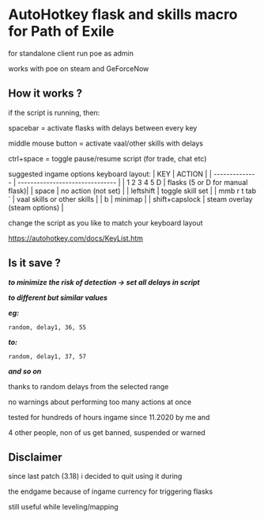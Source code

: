 # AutoHotkey flask and skills macro for Path of Exile
for standalone client run poe as admin

works with poe on steam and GeForceNow

## How it works ?
if the script is running, then:

spacebar = activate flasks with delays between every key

middle mouse button = activate vaal/other skills with delays

ctrl+space = toggle pause/resume script (for trade, chat etc)


suggested ingame options keyboard layout:
| KEY            | ACTION                          |
| -------------- | ------------------------------- |
| 1 2 3 4 5 D    | flasks (5 or D for manual flask)|
| space          | no action (not set)             |
| leftshift      | toggle skill set                |
| mmb r t tab `  | vaal skills or other skills     |
| b              | minimap                         |
| shift+capslock | steam overlay (steam options)   |


change the script as you like to match your keyboard layout 

https://autohotkey.com/docs/KeyList.htm



## Is it save ?
***to minimize the risk of detection -> set all delays in script***

***to different but similar values*** 

***eg:***
```ahk
random, delay1, 36, 55
```
***to:***
```ahk
random, delay1, 37, 57
```
***and so on***


thanks to random delays from the selected range

no warnings about performing too many actions at once

tested for hundreds of hours ingame since 11.2020 by me and

4 other people, non of us get banned, suspended or warned

## Disclaimer
since last patch (3.18) i decided to quit using it during

the endgame because of ingame currency for triggering flasks

still useful while leveling/mapping

